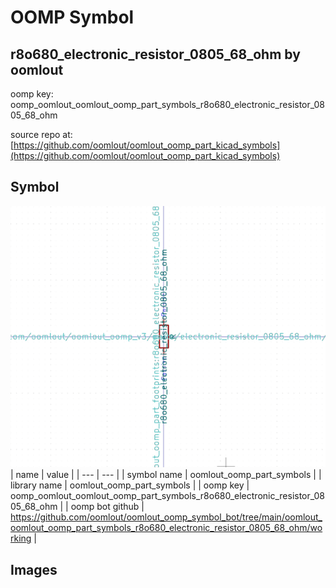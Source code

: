 # OOMP Symbol  
## r8o680_electronic_resistor_0805_68_ohm  by oomlout  
  
oomp key: oomp_oomlout_oomlout_oomp_part_symbols_r8o680_electronic_resistor_0805_68_ohm  
  
source repo at: [https://github.com/oomlout/oomlout_oomp_part_kicad_symbols](https://github.com/oomlout/oomlout_oomp_part_kicad_symbols)  
## Symbol  
  
[![working.png](working_600.png)](working.png)  
| name | value | 
| --- | --- | 
| symbol name | oomlout_oomp_part_symbols | 
| library name | oomlout_oomp_part_symbols | 
| oomp key | oomp_oomlout_oomlout_oomp_part_symbols_r8o680_electronic_resistor_0805_68_ohm | 
| oomp bot github | https://github.com/oomlout/oomlout_oomp_symbol_bot/tree/main/oomlout_oomlout_oomp_part_symbols_r8o680_electronic_resistor_0805_68_ohm/working | 
## Images  
